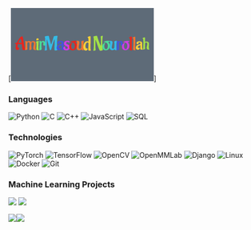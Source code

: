 [![](https://raw.githubusercontent.com/Nourollah/Nourollah/master/profile.gif)]

### Languages

![Python](https://img.shields.io/badge/-Python-000?&logo=Python)
![C](https://img.shields.io/badge/-C-000?&logo=C)
![C++](https://img.shields.io/badge/-C++-000?&logo=c%2b%2b&logoColor=00599C)
![JavaScript](https://img.shields.io/badge/-JavaScript-000?&logo=JavaScript)
![SQL](https://img.shields.io/badge/-SQL-000?&logo=PostgreSQL)

### Technologies

![PyTorch](https://img.shields.io/badge/-PyTorch-000?&logo=PyTorch)
![TensorFlow](https://img.shields.io/badge/-TensorFlow-000?&logo=TensorFlow)
![OpenCV](https://img.shields.io/badge/-OpenCV-000?&logo=OpenCV)
![OpenMMLab](https://img.shields.io/badge/-OpenMMLab-000?&logo=GitHub)
![Django](https://img.shields.io/badge/-Django-000?&logo=Django)
![Linux](https://img.shields.io/badge/-Linux-000?&logo=Linux)
![Docker](https://img.shields.io/badge/-Docker-000?&logo=Docker)
![Git](https://img.shields.io/badge/-Git-000?&logo=Git)

### Machine Learning Projects

[![](https://img.shields.io/badge/-🧬%20NeuralNetworkFromScratch-000)](https://github.com/Nourollah/NeuralNetworkFromScratch)
[![](https://img.shields.io/badge/-🦠%20Python%20ImageProcessing-000)](https://github.com/Nourollah/Python_ImageProcessing)

[//]: # ([![]&#40;https://img.shields.io/badge/-📝%20Summarizer-000&#41;]&#40;&#41;)
[//]: # ([![]&#40;https://img.shields.io/badge/-🔬%20Overwatch-000&#41;]&#40;&#41;)
[//]: # ([![]&#40;https://img.shields.io/badge/-🛰%20KubeSat-000&#41;]&#40;&#41;)
[//]: # ([![]&#40;https://img.shields.io/badge/-🔊%20Voice%20Poker-000&#41;]&#40;&#41;)
[//]: # ([![]&#40;https://img.shields.io/badge/-🗺%20PokémonGo%20Map-000&#41;]&#40;&#41;)

[//]: # (### Web Project)

[//]: # ([![]&#40;https://img.shields.io/badge/-🩸%20Heartbleed-000&#41;]&#40;&#41;)
[//]: # ([![]&#40;https://img.shields.io/badge/-🌊%20SYN%20Flood-000&#41;]&#40;&#41;)
[//]: # ([![]&#40;https://img.shields.io/badge/-🗂%20Packet%20Sniffing%20%26%20Spoofing-000&#41;]&#40;&#41;)
[//]: # ([![]&#40;https://img.shields.io/badge/-💉%20SQL%20Injection-000&#41;]&#40;&#41;)
[//]: # ([![]&#40;https://img.shields.io/badge/-🛡%20Spectre%20%26%20Meltdown-000&#41;]&#40;&#41;)
[//]: # ([![]&#40;https://img.shields.io/badge/-🌐%20Network%20Tools-000&#41;]&#40;&#41;)

<img height="137px" src="https://github-readme-stats.vercel.app/api?username=Nourollah&hide_title=true&hide_border=true&show_icons=true&include_all_commits=true&count_private=true&line_height=21&text_color=000&icon_color=000&bg_color=0,ea6161,ffc64d,fffc4d,52fa5a&theme=graywhite" /><!-- wi*quL3fcV --><img height="137px" src="https://github-readme-stats.vercel.app/api/top-langs/?username=Nourollah&hide=html&hide_title=true&hide_border=true&layout=compact&langs_count=6&exclude_repo=comp426,Redventures-Movie-Quotes&text_color=000&icon_color=fff&bg_color=0,52fa5a,4dfcff,c64dff&theme=graywhite" />
